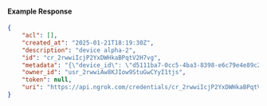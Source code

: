 <!-- Code generated for API Clients. DO NOT EDIT. -->

#### Example Response

```json
{
	"acl": [],
	"created_at": "2025-01-21T18:19:30Z",
	"description": "device alpha-2",
	"id": "cr_2rwwiIcjP2YxDWHkaBPqtV2H7vg",
	"metadata": "{\"device_id\": \"d5111ba7-0cc5-4ba3-8398-e6c79e4e89c2\"}",
	"owner_id": "usr_2rwwiAw8KJIow9StuGwCYyI1tjs",
	"token": null,
	"uri": "https://api.ngrok.com/credentials/cr_2rwwiIcjP2YxDWHkaBPqtV2H7vg"
}
```
